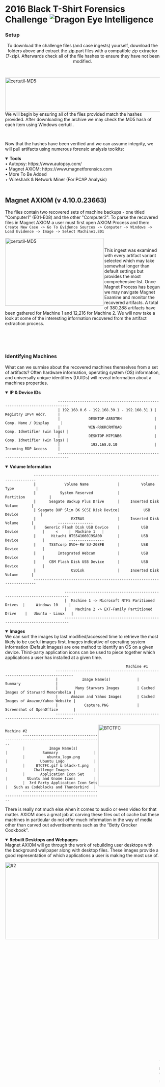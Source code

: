 # 2016 Black T-Shirt Forensics Challenge ![Dragon Eye Intelligence][DEI]
[DEI]:https://github.com/dragoneyeintel/A-Comparative-Analysis-of-Digital-Forensic-Platform-Artifact-Recovery-Capabilities/blob/fdb3456cadce1303e2183c607c3688c0f82f0bb3/imgs/badge.png

### Setup
<p align="center">
    To download the challenge files (and case ingests) yourself, download the folders above and extract the zip.part files with a compatible zip extractor (7-zip). Afterwards check all of the file hashes to ensure they have not been modified.
</p>

<br />

<img src="https://github.com/dragoneyeintel/A-Comparative-Analysis-of-Digital-Forensic-Platform-Artifact-Recovery-Capabilities/blob/7b8983266033500a25e3381b96612046c2a1d507/imgs/certutil-MD5.png" align="right"
     alt="certutil-MD5" width="600" height="110">
We will begin by ensuring all of the files provided match the hashes provided. After downloading the archive we may check the MD5 hash of each item using Windows certutil.

<br />

Now that the hashes have been verified and we can assume integrity, we will pull artifacts using numerous forensic analysis toolkits:
<details open><summary><b>Tools</b></summary>
• Autopsy: https://www.autopsy.com/
<br />
• Magnet AXIOM: https://www.magnetforensics.com
<br />
• More To Be Added
    <br />
+ Wireshark & Network Miner (For PCAP Analysis)
</details>

<br />

## Magnet AXIOM (v 4.10.0.23663)
The files contain two recovered sets of machine backups - one titled "Computer1" (E01-E08) and the other "Computer2". To parse the recovered files in Magnet AXIOM a user must first open AXIOM Process and then:
`Create New Case -> Go To Evidence Sources -> Computer -> Windows -> Load Evidence -> Image -> Select Machine1.E01`

<img src="https://github.com/dragoneyeintel/A-Comparative-Analysis-of-Digital-Forensic-Platform-Artifact-Recovery-Capabilities/blob/76be7711d18ed936754a2e4f216fa74e5d2f978e/imgs/2016-Black-T-Shirt-Forensics-Challenge-%231.png" align="left"
     alt="certutil-MD5" width="320" height="220">

<br />

This ingest was examined with every artifact variant selected which may take somewhat longer than default settings but provides the most comprehensive list. Once Magnet Process has begun we may navigate Magnet Examine and monitor the recovered artifacts. A total of 380,288 artifacts have been gathered for Machine 1 and 12,216 for Machine 2. We will now take a look at some of the interesting information recovered from the artifact extraction process. 

<br /><br /><br />

### Identifying Machines
What can we surmise about the recovered machines themselves from a set of artifacts? Often hardware information, operating system (OS) information, and universally unique identifiers (UUIDs) will reveal information about a machines properties.
<details open><summary><b>IP & Device IDs</b></summary>
    
                            ---------------------------------------------------------------------------
                            | 192.168.0.6 - 192.168.30.1 - 192.168.31.1 |     Registry IPv4 Addr.     |
                            |             DESKTOP-A8BOTBH               |    Comp. Name / Display     |
                            |             WIN-RRKRCRMTOAQ               | Comp. Idnetifier (win logs) |
                            |             DESKTOP-M7P1NB6               | Comp. Idnetifier (win logs) |
                            |              192.168.0.10                 |     Incoming RDP Access     |
                            ---------------------------------------------------------------------------
    
</details>

<details open><summary><b>Volume Information</b></summary>
    
                 -----------------------------------------------------------------------
                 |             Volume Name             |          Volume Type          |
                 |           System Reserved           |           Partition           |
                 |      Seagate Backup Plus Drive      |     Inserted Disk Volume      |
                 | Seagate BUP Slim BK SCSI Disk Device|           USB Device          |
                 |                EXTRAS               |     Inserted Disk Volume      |           ----------------
                 |    Generic Flash Disk USB Device    |          USB Device           |     <     |  Machine 1   |
                 |       Hitachi HTS541660J9SA00       |          USB Device           |           ----------------
                 |      TSSTcorp DVD+-RW SU-208FB      |          USB Device           |
                 |          Integrated Webcam          |          USB Device           |
                 |      CBM Flash Disk USB Device      |          USB Device           |
                 |                OSDisk               |     Inserted Disk Volume      |
                 -----------------------------------------------------------------------
                                                                                                
                               ------------------------------------------------------------------------
                               |  Machine 1 -> Microsoft NTFS Paritioned Drives  |     Windows 10     |
                               |    Machine 2 -> EXT-Family Partitioned Drive    |   Ubuntu - Linux   |
                               ------------------------------------------------------------------------
    
</details>
<details open><summary><b>Images</b></summary>
    We can sort the images by last modified/accessed time to retrieve the most likely to be useful images first. Images indicative of operating system information (Default Images) are one method to identify an OS on a given device. Third-party application icons can be used to piece together which applications a user has installed at a given time.

    
                                                           Machine #1
                           ------------------------------------------------------------------------------
                           |           Image Name(s)            |                Summary                |
                           |        Many Starwars Images        | Cached Images of Starward Memorobelia |
                           |      Amazon and Yahoo Images       | Cached Images of Amazon/Yahoo Website |
                           |            Capture.PNG             |        Screenshot of OpenOffice       |
                           ------------------------------------------------------------------------------
    
<img src="https://github.com/dragoneyeintel/A-Comparative-Analysis-of-Digital-Forensic-Platform-Artifact-Recovery-Capabilities/blob/893bde78fcd62325c217bb3aa35f660f2dde7c93/imgs/BTCFC.gif" align="right"
     alt="BTCTFC" width="200" height="200">
    
                                            Machine #2
            ------------------------------------------------------------------------------
            |           Image Name(s)            |                Summary                |
            |          ubuntu_logo.png           |               Ubuntu Logo             |
            |     BTCTFC.gif & black-t.png       |            Challenge Images           |
            |       Application Icon Set         |         Ubuntu and Gnome Icons        |
            |  3rd Party Application Icon Sets   |   Such as Codeblocks and Thunderbird  |
            ------------------------------------------------------------------------------
    
There is really not much else when it comes to audio or even video for that matter. AXIOM does a great job at carving these files out of cache but these machines in particular do not offer much information in the way of media other than carved out advertisements such as the "Betty Crocker Cookbook".
</details>

</details>
<details open><summary><b>Rebuilt Desktops and Webpages</b></summary>
Magnet AXIOM will go through the work of rebuilding user desktops with the background wallpaper along with desktop files. These images provide a good representation of which applications a user is making the most use of.
    
<img src="https://github.com/dragoneyeintel/A-Comparative-Analysis-of-Digital-Forensic-Platform-Artifact-Recovery-Capabilities/blob/2ffe3822b5e2c4845ccc402b1ca3c4e9395adc2a/imgs/2016-Black-T-Shirt-Forensics-Challenge-%232.jpg" align="left"
     alt="#2" width="500" height="250">
 
<br /><br />
    
              -----------------------------------------
    <-        |       Mchine #1 - User "tester"       |
              -----------------------------------------
   
<br /><br /><br />
    
<img src="https://github.com/dragoneyeintel/A-Comparative-Analysis-of-Digital-Forensic-Platform-Artifact-Recovery-Capabilities/blob/e3a3582c66c6a0b1efda1909d977fa3406cdd4d8/imgs/2016-Black-T-Shirt-Forensics-Challenge-%233.png" align="right"
     alt="#3" width="500" height="250">
 
    
<br /><br /><br />
    
    -----------------------------------------
    |       Mchine #1 - User "Carson"       |        ->
    -----------------------------------------
   
<br /><br /><br /><br />

<img src="https://github.com/dragoneyeintel/A-Comparative-Analysis-of-Digital-Forensic-Platform-Artifact-Recovery-Capabilities/blob/4cc617ea58200fecadaed588cccc4607bf96f15f/imgs/2016-Black-T-Shirt-Forensics-Challenge-%234.png" align="left"
     alt="#4" width="400" height="100">
The same is done for webpage cache. It is worth looking through rebuilt webpages as they often reveal unique login information and graphical proof of user actions. In this case we are able to recover a gmail webpage snippit which displays a user email.

    
<br />
</details>

Now that we have a general understanding of frequently used applications and operating system varience, we can start looking for artifacts pertaining to the "Case".

<br />

### Passwords and Tokens
In the "Passwords and Tokens" results category, four Windows username password hashes have been discovered. Although this tool will not crack the hashes for us, they are common weak NTLM hashes which may be easily cracked manually.
<details open><summary><b>Passwords</b></summary>
    
    ---------------------------------------------------------------------- 
    |    Account    |             NTLM Hash             |    Password    |       ----------------------------------
    |    tester     | F2477A144DFF4F216AB81F2AC3E3207D  |    "monkey"    |   <   |   Hashes were extracted from   |
    | Administrator | 31D6CFE0D16AE931B73C59D7E0C089C0  | Default/Empty  |   <   | "Windows\System32\config\SAM"  |
    |    Carlson    | 32ED87BDB5FDC5E9CBA88547376818D4  |    "123456"    |   <   |       Windows Machine (1)      |
    |   Jonathan    | BECEDB42EC3C5C7F965255338BE4453C  |    "letmein"   |       ----------------------------------
    ----------------------------------------------------------------------
    
The "Administrator" hash is actually just a placeholder hash signifying that a password has not been set yet and the account must be setup. No password will work for this account until it is set by another user with proper permissions.
</details>

<br />
    
### Internet, Email, & Browser Artifacts
AXIOM has recovered 30,000 Web Related artifacts pertaining to everything from search history to Flash Cookies and File Download information.
<details open><summary><b>Autofill, Headers, and Cookies</b></summary>
<img src="https://github.com/dragoneyeintel/A-Comparative-Analysis-of-Digital-Forensic-Platform-Artifact-Recovery-Capabilities/blob/ca21e3ccbb348b3dceda5fbb933f530116994821/imgs/2016-Black-T-Shirt-Forensics-Challenge-%235.png" align="left"
     alt="#4" width="400" height="170">
We will ignore general cookies for the time being, as we will not be able to use them to bypass login due to this challenge being five years old at this point. We can however take a look at Google Chrome, Edge, Firefox, Internet Explorer, and WebKit history along with header information. Google Chrome Autofil and Current Session artifacts provide us assurance of the previously found email.
    
<br /><br />
    
</details>

<details open><summary><b>Downloads</b></summary>

                                                           Machine #1
                           ------------------------------------------------------------------------------
                           |            File Name(s)            |                Source                 |
                           |            vmware_free             |             Edge/IE Cache             |
                           |              firefox               |             Edge/IE Cache             |
                           |          ChromeSetup.exe           |             Firefox Cache             |
                           ------------------------------------------------------------------------------
                               Yes the madlad downloaded Firefox from IE and then Chrome from Firefox
 
</details>
    
<details open><summary><b>Search History / Params</b></summary>
Web related history can point to local device files and may be used to alert us to recently accessed user-created files.
    
                                                               Machine #1
                      -------------------------------------------------------------------------------------------
                      |               Link / Webpage                |                  Source                   |
                      |      C:\Users\Carson\Documents\locked       |         IE Cache (Weekly History)         |
                      |    C:\Users\tester\Documents\HiTek.odp      |         IE Cache (Weekly History)         |
                      |            G:\IP Addresses.txt              |         IE Cache (Weekly History)         |
                      |    Users\tester\Documents\DNS Records.ods   |         IE Cache (Weekly History)         |
                      |    tester\Documents\network-architecture    |         IE Cache (Weekly History)         |
                      |                E:\grays_4.png               |         IE Cache (Weekly History)         |
                      |       E:\Ubuntu 64-bit 15.10.vmwarevm       |         IE Cache (Weekly History)         |
                      |              H:\passwords.txt               |         IE Cache (Weekly History)         |
                      |    C:\Users\Carson\Pictures\Capture.PNG     |         IE Cache (Weekly History)         |
                      |      C:\Users\Carson\Documents\locked       |         IE Cache (Weekly History)         |
                      |     system32\oobe\FirstLogonAnim.html       |         IE Cache (Weekly History)         |
                      |     Dropbox, Box, Ubuntu One, Sky Drive     |          Cloud Services Accessed          |
                      |Flickr, Twitter, Facebook, LinkedIn, Reddit  |      Social Media Services Accessed       |
                      |               Many HTTP Links               |               Chrome Cache                |
                      |   Flapper, WidevineCdm, EV Certs Whitelist  |            Chrome Extentions              |
                      |         mrobinson4614@stevenson.edu         |   FF -  VmWare Parameter (EMail)          |
                      |                 410-940-9782                |   FF -  VmWare Parameter (Phone)          |
                      |             T4WH-M6E3-WRBW-8T9Q             |   FF - VmWare Parameter (Prod Key)        |
                      |                 witchcraft                  |   FF - VmWare Parameter (Username)        |
                      |               Michael Robinaon              |   FF -   VmWare Parameter (Name)          |
                      |            Stevenson University             |   FF - VmWare Parameter (Company Name)    |
                      |     Metasploit Professional Client Links    |   FF -       Virtual Machines             |
                      |    exploit/.../adobe_flash_nellymoser_bof   |   FF -       Virtual Machines             |
                      -------------------------------------------------------------------------------------------
 
</details>

<br />
    
### Documents and Logging
    
<details open><summary><b>Readable Documents</b></summary>
    
                                                           Machine #1
                        ---------------------------------------------------------------------------------------
                        |             Document Name             |                   Summary                   |  
                pdf ->  |            Metasploit Docs            | Many Docs Indicating User Has Installed MSF |
                pdf ->  |            Veracrypt Docs             |       Docs Indicating use of Veracrypt      |
                doc ->  |               notes.doc               |                Word Document                |
                doc ->  |          Next-character.docx          |                Word Document                |
         writer doc ->  |             Projects.odt              |               Writer Document               |
         writer doc ->  |            Evaluations.odt            |               Writer Document               |
         writer doc ->  |              Notes.odt                |               Writer Document               |
         writer doc ->  |           Laser-Widget.odt            |               Writer Document               |
         writer doc ->  |              notes.odt                |               Writer Document               |
         writer doc ->  |              Report.odt               |               Writer Document               |
         writer doc ->  |              Warning.odt              |               Writer Document               |
         writer doc ->  |           B List 2015.odt             |               Writer Document               |
         writer doc ->  |        Happy Birthday Ben.odt         |               Writer Document               |
                        ---------------------------------------------------------------------------------------
 
</details>
    
<details open><summary><b>Logging & Security</b></summary>
    
                                               Machine #1
         ------------------------------------------------------------------------------------
         |             Artifact Name             |                Summary                   |  
         |    VMware Player, Chrome, Firefox     |          Installed Applications          |  
         | VeraCrypt, WinSCP 5.7.6, Adobe Reader |          Installed Applications          |  
         |     Open Office, Realtek Drivers      |          Installed Applications          |
         |          192.168.0.10 - RDP           |  RDP Connection Established, Logged On   |
         | tester, Administrator, Carlson, Guest |        Recovered Account Usernames       |
         |        DefaultAccount, Jonathan       |        Recovered Account Usernames       |
         |   Firefox Setup Stub 42.0.exe->(UPX)  |      Windows Defender Malicious File     | <- sigseq=0x0000055551CE2A24
         |         VMware Player\zip.exe         |      Windows Defender Malicious File     | <- sigseq=0x00000555B74979F0
         |       WinSCP\PuTTY\is-BP5UF.tmp       |      Windows Defender Malicious File     | <- sigseq=0x00000555C1725C4C
         |       WinSCP\PuTTY\puttygen.exe       |      Windows Defender Malicious File     | <- sigseq=0x00000555C1725C4C
         |  IKE and AuthIP IPsec Keying Modules  |         Modified Auth Services           |
         |             Carlson User              |              Remote Logon                |
         |            ANONYMOUS User             |             Network Logon                | <- Anon had access to login to 
         |       Many NT AUTHORITY Logons        |             Service Logon                |          NT AUTHORITY
         ------------------------------------------------------------------------------------
 
</details>
    
<details open><summary><b>Other</b></summary>
    
                                                              Machine #1
                        ---------------------------------------------------------------------------------------
                        |               Artifact Name              |          Summary / Artifact Type         |
                        |               VeraCrypt.exe              |   Antiforensic tool (Seen on Desktop)    |
                        |                  locked                  |              Encrypted File              |
                        |           network-architecture           |              Encrypted File              |
                        |          ev_hashes_whitelist.bin         |              Encrypted File              |
                        | 62A8F87D1165BC1EE9A41CEB9CE5E9D57F37E4CE |              Encrypted File              |
                        |           videoplayback[1].mp4           | Encrypted File (Probably Just Corrupted) |
                        |          Virtual Disk-s001.vmdk          |               Virtual Disk               |
                        |          Virtual Disk-s002.vmdk          |               Virtual Disk               |
                        |          Virtual Disk-s003.vmdk          |               Virtual Disk               |
                        |             Virtual Disk.vdmk            |               Virtual Disk               |
                        ---------------------------------------------------------------------------------------
    
                                                              Machine #2
                        ---------------------------------------------------------------------------------------
                        |               Artifact Name              |         Summary / Artifact Type          |
                        |                 initrd.img               |              Encrypted File              |
                        |                  X3fw.ncf                |              Encrypted File              |
                        |               memtest86+.iso             |                 ISO File                 |
                        ---------------------------------------------------------------------------------------
 
</details>
    
<br />
    
## Autopsy
N/A For Time Being

<br />
    
## Manual
Although a good set of artifacts are collated by forensic toolkits, there is just an impossibly large range of what can serve as an artifact. Not all of what we may be looking for is taken into account by the tools and we should always look through the directory structure manually for suspicious and interesting files. Thankfully all of these toolkits provide a dedicated file browser/extractor for us to manually look through.
    
<details open><summary><b>PCAP Analysis</b></summary>
  
For PCAP analysis (we were given a packet capture alongside the disks) we will use Wireshark and Network Miner. Network miner in particular does a great job at automatically carving all downloaded files (over tcp) and providing them to us for analysis as well as providing lists of login attempts. Wireshark provides a more technical and manual interface but can allow for some complex tasks. The provided file - a pcapng file - is not naturally compatible with network miner, so we will convert the file manually before using the tool. To do so we can run the following command: `tcpdump -r input -w output`

<p align="center">
  <img width="500" height="90" src="https://github.com/dragoneyeintel/A-Comparative-Analysis-of-Digital-Forensic-Platform-Artifact-Recovery-Capabilities/blob/0ef94b32b0e3909856f9c3787435957f3b8e9016/imgs/2016-Black-T-Shirt-Forensics-Challenge-%236.png">
</p>
    
<br />

    
    
                                                      PCAP (Network Miner)
                       ----------------------------------------------------------------------------------
                       |             Artifact Name             |        Summary / Artifact Type         |
                       |          192.168.0.8 - Linux          |     FTP Logon - webmaster:password     |
                       |            91.189.91.14/15            |         Ubuntu Distro Download         |
                       |  192.196.0.8/4 - The "HiTeK Folder"   |     Will Have Its Own Section Below    |
                       ----------------------------------------------------------------------------------
 
</details>
    
<details open><summary><b>HiTeK Folder</b></summary>
The recovered TCP files from the 192.168.0.8 IP Address display the companies (HiTeKs) website along with backend files. Within is a zip titled "Secrets.zip" and another titled "BusinessStrategy.zip". These zips are password locked so we cannot see the contents.
In the "Secrets.zip" directory is a file named "Secrets.rtf" and in the "BusinessStrategy.zip" directory is a file named "BusinessStrategy.rtf". To extract these files we must first know the password. Rather than seeking out the password we can just bruteforce it with a wordlist. After cracking the zip password using John The Ripper we sucessfully recover the files. The password for Secrets ended up being "crazylongpassword" and "VeryLongP@ssw0rd" for BusinessStrategy.
    
<p align="center">
  <br />
  <img width="300" height="100" src="https://github.com/dragoneyeintel/A-Comparative-Analysis-of-Digital-Forensic-Platform-Artifact-Recovery-Capabilities/blob/90c546ccc2f6ef5ab93709a1401583872e75a31e/imgs/2016-Black-T-Shirt-Forensics-Challenge-%237.png">
  <img width="380" height="100" src="https://github.com/dragoneyeintel/A-Comparative-Analysis-of-Digital-Forensic-Platform-Artifact-Recovery-Capabilities/blob/90c546ccc2f6ef5ab93709a1401583872e75a31e/imgs/2016-Black-T-Shirt-Forensics-Challenge-%238.png">
  <br />
</p>

Anybody who had access to the HiTeK website was able to download these files and although password protected can crack them as we just saw. In the packet capture the IP Address 192.168.0.4 had downloaded these two files in particular from the server at 192.168.0.8.
</details>
    
<details open><summary><b>Wireshark</b></summary>
To get more information we will open up wireshark and monitor these IP AddressesThe webmaster:password FTP login which we saw earlier is performed by IP 192.168.0.6 afterwhich they had used FTP commands to cd into the www directory and store the two zip files. The user used CHMOD 644 on the files before exiting. The 192.168.0.2 IP was just a dummy machine navigating to the website and checking that the files would download successfully.
</details>
    
## Conclusion
In this scenerio the owners of each machine on the network must be identified and mapped to their IP. It is likely that a competetor organization has planted the files on the webserver but they must have already had some access or an insider as they were working on the local network. This could have been prevented if the password had been set manually and stronger passwords were used across the company.
    
Where digital forensic analysis tools really shine is when carving and fragmented data comes into play. Automated rebuilding of these fragmented memory segments provides us with files and artifacts otherwise unrecoverable by hand. The reason we recieve so many seemingly "useless" artifacts is because well it is hard for a tool to actually know what we as investigators need, so they provide us with all of the information and we can sift through it and find the meaningful artifacts ourselves - and this is the best possible solution. 
